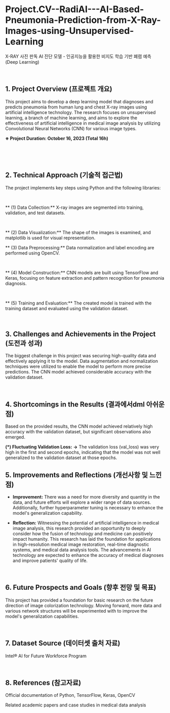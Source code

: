# Project.CV--RadiAI---AI-Based-Pneumonia-Prediction-from-X-Ray-Images-using-Unsupervised-Learning
X-RAY 사진 판독 AI 진단 모델 - 인공지능을 활용한 비지도 학습 기반 폐렴 예측 (Deep Learning)



​

## 1. Project Overview (프로젝트 개요)

This project aims to develop a deep learning model that diagnoses and predicts pneumonia from human lung and chest X-ray images using artificial intelligence technology. The research focuses on unsupervised learning, a branch of machine learning, and aims to explore the effectiveness of artificial intelligence in medical image analysis by utilizing Convolutional Neural Networks (CNN) for various image types.

**※ Project Duration: October 16, 2023 (Total 16h)**

​

​

## 2. Technical Approach (기술적 접근법)

The project implements key steps using Python and the following libraries:

​

** (1) Data Collection:** X-ray images are segmented into training, validation, and test datasets.

​

** (2) Data Visualization:** The shape of the images is examined, and matplotlib is used for visual representation.

** (3) Data Preprocessing:** Data normalization and label encoding are performed using OpenCV.

​

** (4) Model Construction:** CNN models are built using TensorFlow and Keras, focusing on feature extraction and pattern recognition for pneumonia diagnosis.

​

** (5) Training and Evaluation:** The created model is trained with the training dataset and evaluated using the validation dataset.

​

## 3. Challenges and Achievements in the Project (도전과 성과)

The biggest challenge in this project was securing high-quality data and effectively applying it to the model. Data augmentation and normalization techniques were utilized to enable the model to perform more precise predictions. The CNN model achieved considerable accuracy with the validation dataset.

​

## 4. Shortcomings in the Results (결과에서dml 아쉬운 점)

Based on the provided results, the CNN model achieved relatively high accuracy with the validation dataset, but significant observations also emerged.

**(*) Fluctuating Validation Loss:**
 **→** The validation loss (val_loss) was very high in the first and second epochs, indicating that the model was not well generalized to the validation dataset at those epochs.


## 5. Improvements and Reflections (개선사항 및 느낀점)

- **Improvement:** There was a need for more diversity and quantity in the data, and future efforts will explore a wider range of data sources. Additionally, further hyperparameter tuning is necessary to enhance the model's generalization capability.

- **Reflection:** Witnessing the potential of artificial intelligence in medical image analysis, this research provided an opportunity to deeply consider how the fusion of technology and medicine can positively impact humanity. This research has laid the foundation for applications in high-resolution medical image restoration, real-time diagnostic systems, and medical data analysis tools. The advancements in AI technology are expected to enhance the accuracy of medical diagnoses and improve patients' quality of life.

​

## 6. Future Prospects and Goals (향후 전망 및 목표)

This project has provided a foundation for basic research on the future direction of image colorization technology. Moving forward, more data and various network structures will be experimented with to improve the model's generalization capabilities.

​

## 7. Dataset Source (데이터셋 출처 자료)

Intel® AI for Future Workforce Program

​

## 8. References (참고자료)

Official documentation of Python, TensorFlow, Keras, OpenCV

Related academic papers and case studies in medical data analysis

